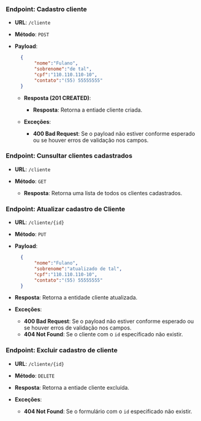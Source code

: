 ### Endpoint: Cadastro cliente

- **URL**: `/cliente`
- **Método**: `POST`
- **Payload**:
  
  ```json
    {
         "nome":"Fulano",
         "sobrenome":"de tal",
         "cpf":"110.110.110-10",
         "contato":"(55) 55555555"
    }
  ```
  - **Resposta (201 CREATED)**: 
    - **Resposta**: Retorna a entiade cliente criada.
   
  - **Exceções**:
      - **400 Bad Request**: Se o payload não estiver conforme esperado ou se houver erros de validação nos campos.

### Endpoint: Cunsultar clientes cadastrados

- **URL**: `/cliente`

- **Método**: `GET`
  
    - **Resposta**: Retorna uma lista de todos os clientes cadastrados.
 
 ### Endpoint: Atualizar cadastro de Cliente

- **URL**: `/cliente/{id}`
- **Método**: `PUT`
- **Payload**:
  
  ```json
    {
         "nome":"Fulano",
         "sobrenome":"atualizado de tal",
         "cpf":"110.110.110-10",
         "contato":"(55) 55555555"
    }
  ```
  
- **Resposta**: Retorna a entidade cliente atualizada.
  
- **Exceções**:
  - **400 Bad Request**: Se o payload não estiver conforme esperado ou se houver erros de validação nos campos.
  - **404 Not Found**: Se o cliente com o `id` especificado não existir.


### Endpoint: Excluir cadastro de cliente

- **URL**: `/cliente/{id}`
- **Método**: `DELETE`
  
- **Resposta**: Retorna a entiade cliente excluída.
  
- **Exceções**:
  - **404 Not Found**: Se o formulário com o `id` especificado não existir.


